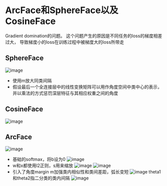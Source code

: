 # ArcFace和SphereFace以及CosineFace
Gradient domination的问题。 这个问题产生的原因是不同任务的loss的梯度相差过大， 导致梯度小的loss在训练过程中被梯度大的loss所带走
## SphereFace
![image](https://user-images.githubusercontent.com/94423063/144701837-35b9b11c-cd66-44b8-b10c-40e3304faed5.png)
- 使用m放大同类间隔
- 假设最后一个全连接层中的线性变换矩阵可以用作角度空间中类中心的表示，并以乘法的方式惩罚深层特征与其相应权重之间的角度
## CosineFace
![image](https://user-images.githubusercontent.com/94423063/144702911-b2b52595-424f-420c-ae4e-37e7a5b3de08.png)

## ArcFace
![image](https://user-images.githubusercontent.com/94423063/144700707-4c8fc13a-9890-424e-b162-83b5dffed1d7.png)
- 基础的softmax，将b设为0
![image](https://user-images.githubusercontent.com/94423063/144701074-30a835c9-5030-449f-88a5-8d5e72823d7f.png)
- w和x都使用l2正则，s用来缩放
![image](https://user-images.githubusercontent.com/94423063/144701608-8a1f3aff-fad9-4963-aaf4-d96e0f386125.png)
![image](https://user-images.githubusercontent.com/94423063/144701627-e1cd667a-79fc-432f-adb8-35584bcbceb5.png)
- 引入了角度margin m加强类内相似性和类间差距，弧长变短
![image](https://user-images.githubusercontent.com/94423063/144702967-bf5870c4-ed95-4ade-bf7c-e5f63577734b.png)
theta1和theta2指二分类的类内间隔
![image](https://user-images.githubusercontent.com/94423063/144703049-877339b6-3f94-4f5a-83c3-96a54f976aaf.png)
